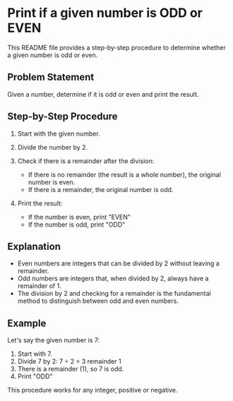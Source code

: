 # Print if a given number is ODD or EVEN

This README file provides a step-by-step procedure to determine whether a given number is odd or even.

## Problem Statement

Given a number, determine if it is odd or even and print the result.

## Step-by-Step Procedure

1. Start with the given number.

2. Divide the number by 2.

3. Check if there is a remainder after the division:
   - If there is no remainder (the result is a whole number), the original number is even.
   - If there is a remainder, the original number is odd.

4. Print the result:
   - If the number is even, print "EVEN"
   - If the number is odd, print "ODD"

## Explanation

- Even numbers are integers that can be divided by 2 without leaving a remainder.
- Odd numbers are integers that, when divided by 2, always have a remainder of 1.
- The division by 2 and checking for a remainder is the fundamental method to distinguish between odd and even numbers.

## Example

Let's say the given number is 7:

1. Start with 7.
2. Divide 7 by 2: 7 ÷ 2 = 3 remainder 1
3. There is a remainder (1), so 7 is odd.
4. Print "ODD"

This procedure works for any integer, positive or negative.
